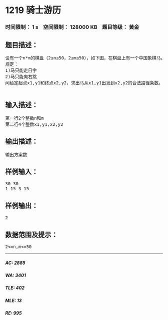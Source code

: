# 1219 骑士游历   
### 时间限制： 1 s&nbsp;&nbsp;&nbsp;&nbsp;空间限制： 128000 KB&nbsp;&nbsp;&nbsp;&nbsp;题目等级： 黄金  
## 题目描述：  

<pre>
设有一个n*m的棋盘（2≤n≤50，2≤m≤50），如下图，在棋盘上有一个中国象棋马。
规定：
1)马只能走日字
2)马只能向右跳
问给定起点x1,y1和终点x2,y2，求出马从x1,y1出发到x2,y2的合法路径条数。

</pre>
  
  
## 输入描述：  

<pre>
第一行2个整数n和m
第二行4个整数x1,y1,x2,y2
</pre>
  
  
## 输出描述：  

<pre>
输出方案数
</pre>
  
  
## 样例输入：  

<pre>
30 30
1 15 3 15
</pre>
  
  
## 样例输出：  

<pre>
2
</pre>
  
  
## 数据范围及提示：  

<pre>
2<=n,m<=50
</pre>
  
  
***  

##### AC: 2885  
##### WA: 3401  
##### TLE: 402  
##### MLE: 13  
##### RE: 995  

